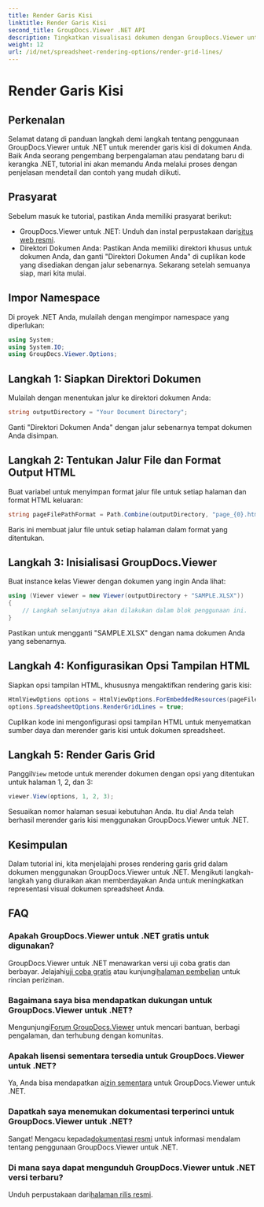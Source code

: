```yaml
---
title: Render Garis Kisi
linktitle: Render Garis Kisi
second_title: GroupDocs.Viewer .NET API
description: Tingkatkan visualisasi dokumen dengan GroupDocs.Viewer untuk .NET. Render garis grid dengan mudah. Coba uji coba gratis sekarang! #GroupDocs #Penampil
weight: 12
url: /id/net/spreadsheet-rendering-options/render-grid-lines/
---
```


# Render Garis Kisi

## Perkenalan
Selamat datang di panduan langkah demi langkah tentang penggunaan GroupDocs.Viewer untuk .NET untuk merender garis kisi di dokumen Anda. Baik Anda seorang pengembang berpengalaman atau pendatang baru di kerangka .NET, tutorial ini akan memandu Anda melalui proses dengan penjelasan mendetail dan contoh yang mudah diikuti.
## Prasyarat
Sebelum masuk ke tutorial, pastikan Anda memiliki prasyarat berikut:
-  GroupDocs.Viewer untuk .NET: Unduh dan instal perpustakaan dari[situs web resmi](https://releases.groupdocs.com/viewer/net/).
- Direktori Dokumen Anda: Pastikan Anda memiliki direktori khusus untuk dokumen Anda, dan ganti "Direktori Dokumen Anda" di cuplikan kode yang disediakan dengan jalur sebenarnya.
Sekarang setelah semuanya siap, mari kita mulai.
## Impor Namespace
Di proyek .NET Anda, mulailah dengan mengimpor namespace yang diperlukan:
```csharp
using System;
using System.IO;
using GroupDocs.Viewer.Options;
```
## Langkah 1: Siapkan Direktori Dokumen
Mulailah dengan menentukan jalur ke direktori dokumen Anda:
```csharp
string outputDirectory = "Your Document Directory";
```
Ganti "Direktori Dokumen Anda" dengan jalur sebenarnya tempat dokumen Anda disimpan.
## Langkah 2: Tentukan Jalur File dan Format Output HTML
Buat variabel untuk menyimpan format jalur file untuk setiap halaman dan format HTML keluaran:
```csharp
string pageFilePathFormat = Path.Combine(outputDirectory, "page_{0}.html");
```
Baris ini membuat jalur file untuk setiap halaman dalam format yang ditentukan.
## Langkah 3: Inisialisasi GroupDocs.Viewer
Buat instance kelas Viewer dengan dokumen yang ingin Anda lihat:
```csharp
using (Viewer viewer = new Viewer(outputDirectory + "SAMPLE.XLSX"))
{
    // Langkah selanjutnya akan dilakukan dalam blok penggunaan ini.
}
```
Pastikan untuk mengganti "SAMPLE.XLSX" dengan nama dokumen Anda yang sebenarnya.
## Langkah 4: Konfigurasikan Opsi Tampilan HTML
Siapkan opsi tampilan HTML, khususnya mengaktifkan rendering garis kisi:
```csharp
HtmlViewOptions options = HtmlViewOptions.ForEmbeddedResources(pageFilePathFormat);
options.SpreadsheetOptions.RenderGridLines = true;
```
Cuplikan kode ini mengonfigurasi opsi tampilan HTML untuk menyematkan sumber daya dan merender garis kisi untuk dokumen spreadsheet.
## Langkah 5: Render Garis Grid
 Panggil`View` metode untuk merender dokumen dengan opsi yang ditentukan untuk halaman 1, 2, dan 3:
```csharp
viewer.View(options, 1, 2, 3);
```
Sesuaikan nomor halaman sesuai kebutuhan Anda.
Itu dia! Anda telah berhasil merender garis kisi menggunakan GroupDocs.Viewer untuk .NET.
## Kesimpulan
Dalam tutorial ini, kita menjelajahi proses rendering garis grid dalam dokumen menggunakan GroupDocs.Viewer untuk .NET. Mengikuti langkah-langkah yang diuraikan akan memberdayakan Anda untuk meningkatkan representasi visual dokumen spreadsheet Anda.
## FAQ
### Apakah GroupDocs.Viewer untuk .NET gratis untuk digunakan?
 GroupDocs.Viewer untuk .NET menawarkan versi uji coba gratis dan berbayar. Jelajahi[uji coba gratis](https://releases.groupdocs.com/) atau kunjungi[halaman pembelian](https://purchase.groupdocs.com/buy) untuk rincian perizinan.
### Bagaimana saya bisa mendapatkan dukungan untuk GroupDocs.Viewer untuk .NET?
 Mengunjungi[Forum GroupDocs.Viewer](https://forum.groupdocs.com/c/viewer/9) untuk mencari bantuan, berbagi pengalaman, dan terhubung dengan komunitas.
### Apakah lisensi sementara tersedia untuk GroupDocs.Viewer untuk .NET?
 Ya, Anda bisa mendapatkan a[izin sementara](https://purchase.groupdocs.com/temporary-license/) untuk GroupDocs.Viewer untuk .NET.
### Dapatkah saya menemukan dokumentasi terperinci untuk GroupDocs.Viewer untuk .NET?
 Sangat! Mengacu kepada[dokumentasi resmi](https://tutorials.groupdocs.com/viewer/net/) untuk informasi mendalam tentang penggunaan GroupDocs.Viewer untuk .NET.
### Di mana saya dapat mengunduh GroupDocs.Viewer untuk .NET versi terbaru?
 Unduh perpustakaan dari[halaman rilis resmi](https://releases.groupdocs.com/viewer/net/).